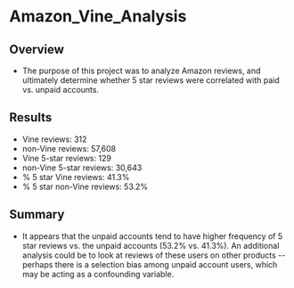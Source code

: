 # Amazon_Vine_Analysis

## Overview
- The purpose of this project was to analyze Amazon reviews, and ultimately determine whether 5 star reviews were correlated with paid vs. unpaid accounts.

## Results
- Vine reviews: 312
- non-Vine reviews: 57,608
- Vine 5-star reviews: 129
- non-Vine 5-star reviews: 30,643
- % 5 star Vine reviews: 41.3%
- % 5 star non-Vine reviews: 53.2%

## Summary
- It appears that the unpaid accounts tend to have higher frequency of 5 star reviews vs. the unpaid accounts (53.2% vs. 41.3%). An additional analysis could be to look at reviews of these users on other products -- perhaps there is a selection bias among unpaid account users, which may be acting as a confounding variable.
